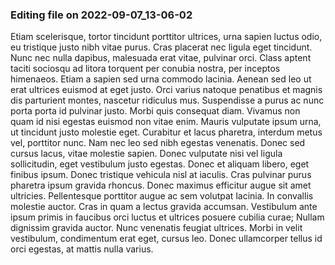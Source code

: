 

### Editing file on 2022-09-07_13-06-02

Etiam scelerisque, tortor tincidunt porttitor ultrices, urna sapien luctus odio, eu tristique justo nibh vitae purus. Cras placerat nec ligula eget tincidunt. Nunc nec nulla dapibus, malesuada erat vitae, pulvinar orci. Class aptent taciti sociosqu ad litora torquent per conubia nostra, per inceptos himenaeos. Etiam a sapien sed urna commodo lacinia. Aenean sed leo ut erat ultrices euismod at eget justo. Orci varius natoque penatibus et magnis dis parturient montes, nascetur ridiculus mus. Suspendisse a purus ac nunc porta porta id pulvinar justo. Morbi quis consequat diam. Vivamus non quam id nisi egestas euismod non vitae enim. Mauris vulputate ipsum urna, ut tincidunt justo molestie eget. Curabitur et lacus pharetra, interdum metus vel, porttitor nunc. Nam nec leo sed nibh egestas venenatis.
Donec sed cursus lacus, vitae molestie sapien. Donec vulputate nisi vel ligula sollicitudin, eget vestibulum justo egestas. Donec et aliquam libero, eget finibus ipsum. Donec tristique vehicula nisl at iaculis. Cras pulvinar purus pharetra ipsum gravida rhoncus. Donec maximus efficitur augue sit amet ultricies. Pellentesque porttitor augue ac sem volutpat lacinia. In convallis molestie auctor. Cras in quam a lectus gravida accumsan. Vestibulum ante ipsum primis in faucibus orci luctus et ultrices posuere cubilia curae; Nullam dignissim gravida auctor. Nunc venenatis feugiat ultrices. Morbi in velit vestibulum, condimentum erat eget, cursus leo. Donec ullamcorper tellus id orci egestas, at mattis nulla varius.


